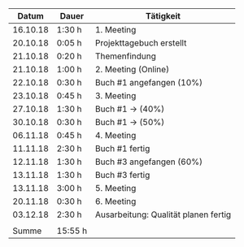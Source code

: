 ﻿Datum | Dauer | Tätigkeit
-------- | -------- | --------
16.10.18 | 1:30 h   | 1. Meeting
20.10.18 | 0:05 h   | Projekttagebuch erstellt
21.10.18 | 0:20 h   | Themenfindung
21.10.18 | 1:00 h   | 2. Meeting (Online)
22.10.18 | 0:30 h   | Buch #1 angefangen (10%)
23.10.18 | 0:45 h   | 3. Meeting
27.10.18 | 1:30 h   | Buch #1 -> (40%)
30.10.18 | 0:30 h   | Buch #1 -> (50%)
06.11.18 | 0:45 h   | 4. Meeting
11.11.18 | 2:30 h   | Buch #1 fertig
12.11.18 | 1:30 h   | Buch #3 angefangen (60%)
13.11.18 | 1:30 h   | Buch #3 fertig
13.11.18 | 3:00 h   | 5. Meeting
20.11.18 | 0:30 h   | 6. Meeting
03.12.18 | 2:30 h   | Ausarbeitung: Qualität planen fertig
 |   | 
Summe | 15:55 h  | 